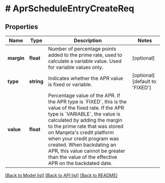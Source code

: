 # # AprScheduleEntryCreateReq

## Properties

Name | Type | Description | Notes
------------ | ------------- | ------------- | -------------
**margin** | **float** | Number of percentage points added to the prime rate, used to calculate a variable value.  Used for variable values only. | [optional]
**type** | **string** | Indicates whether the APR value is fixed or variable. | [optional] [default to 'FIXED']
**value** | **float** | Percentage value of the APR.  If the APR type is &#x60;FIXED&#x60;, this is the value of the fixed rate. If the APR type is &#x60;VARIABLE&#x60;, the value is calculated by adding the margin to the prime rate that was stored on Marqeta&#39;s credit platform when your credit program was created.  When backdating an APR, this value cannot be greater than the value of the effective APR on the backdated date. |

[[Back to Model list]](../../README.md#models) [[Back to API list]](../../README.md#endpoints) [[Back to README]](../../README.md)
